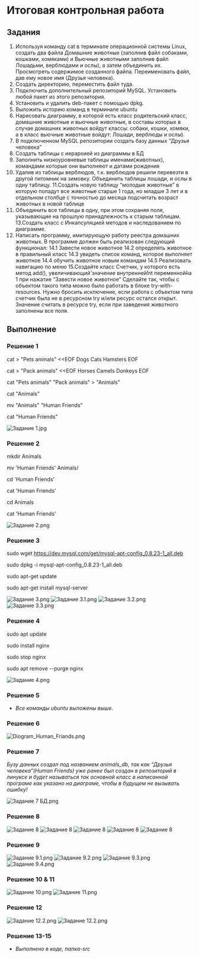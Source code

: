 # Итоговая контрольная работа

## Задания

1. Используя команду cat в терминале операционной системы Linux, создать
   два файла Домашние животные (заполнив файл собаками, кошками,
   хомяками) и Вьючные животными заполнив файл Лошадьми, верблюдами и
   ослы), а затем объединить их. Просмотреть содержимое созданного файла.
   Переименовать файл, дав ему новое имя (Друзья человека).
2. Создать директорию, переместить файл туда.
3. Подключить дополнительный репозиторий MySQL. Установить любой пакет
   из этого репозитория.
4. Установить и удалить deb-пакет с помощью dpkg.
5. Выложить историю команд в терминале ubuntu
6. Нарисовать диаграмму, в которой есть класс родительский класс, домашние
   животные и вьючные животные, в составы которых в случае домашних
   животных войдут классы: собаки, кошки, хомяки, а в класс вьючные животные
   войдут: Лошади, верблюды и ослы).
7. В подключенном MySQL репозитории создать базу данных “Друзья
   человека”
8. Создать таблицы с иерархией из диаграммы в БД
9. Заполнить низкоуровневые таблицы именами(животных), командами
   которые они выполняют и датами рождения
10. Удалив из таблицы верблюдов, т.к. верблюдов решили перевезти в другой
    питомник на зимовку. Объединить таблицы лошади, и ослы в одну таблицу.
    11.Создать новую таблицу “молодые животные” в которую попадут все
    животные старше 1 года, но младше 3 лет и в отдельном столбце с точностью
    до месяца подсчитать возраст животных в новой таблице
12. Объединить все таблицы в одну, при этом сохраняя поля, указывающие на
    прошлую принадлежность к старым таблицам.
    13.Создать класс с Инкапсуляцией методов и наследованием по диаграмме.
14. Написать программу, имитирующую работу реестра домашних животных.
    В программе должен быть реализован следующий функционал:
    14.1 Завести новое животное
    14.2 определять животное в правильный класс
    14.3 увидеть список команд, которое выполняет животное
    14.4 обучить животное новым командам
    14.5 Реализовать навигацию по меню
    15.Создайте класс Счетчик, у которого есть метод add(), увеличивающий̆
    значение внутренней̆int переменной̆на 1 при нажатие “Завести новое
    животное” Сделайте так, чтобы с объектом такого типа можно было работать в
    блоке try-with-resources. Нужно бросить исключение, если работа с объектом
    типа счетчик была не в ресурсном try и/или ресурс остался открыт. Значение
    считать в ресурсе try, если при заведения животного заполнены все поля.

## Выполнение

### Решение 1

cat > "Pets animals" <<EOF
Dogs
Cats
Hamsters
EOF

cat > "Pack animals" <<EOF
Horses
Camels
Donkeys
EOF

cat "Pets animals" "Pack animals" > "Animals"

cat "Animals"

mv "Animals" "Human Friends"

cat "Human Friends"

![Задание 1.jpg](Imges/Задание%201.png)

### Решение 2

mkdir Animals

mv 'Human Friends' Animals/

cd 'Human Friends'

cat 'Human Friends'

cd Animals

cat 'Human Friends'

![Задание 2.png](Imges/Задание%202.png)

### Решение 3

sudo wget https://dev.mysql.com/get/mysql-apt-config_0.8.23-1_all.deb

sudo dpkg -i mysql-apt-config_0.8.23-1_all.deb

sudo apt-get update

sudo apt-get install mysql-server

![Задание 3.png](Imges/Задание%203.png)
![Задание 3.1.png](Imges/Задание%203.1.png)
![Задание 3.2.png](Imges/Задание%203.2.png)
![Задание 3.3.png](Imges/Задание%203.3.png)

### Решение 4

sudo apt update

sudo install nginx

sudo stop nginx

sudo apt remove --purge nginx

![Задание 4.png](Imges/Задание%204.png)

### Решение 5

* *Все команды ubuntu выложены выше*.

### Решение 6

![Diogram_Human_Friands.png](Imges%2FDiogram_Human_Friands.png)

### Решение 7

*Бузу данных создал под названием animals_db, так как “Друзья человека”(Human Friends) уже ранее был создан в репозиторий в линуксе и будет называться так основной класс в написанной програме как указано на диаграме, чтобы в будущем не вызывать ошибку!*

![Задание 7 БД.png](Imges/Задание%207%20БД.png)

### Решение 8

![Задание 8](Imges/Задание%208.1%20бд.png)
![Задание 8](Imges/Задание%208.2%20бд.png)
![Задание 8](Imges/Задание%208.3%20бд.png)
![Задание 8](Imges/Задание%208.4%20бд.png)
![Задание 8](Imges/Задание%208.5%20бд.png)

### Решение 9

![Задание 9.1.png](Imges/Задание%209.1.png)
![Задание 9.2.png](Imges/Задание%209.2.png)
![Задание 9.3.png](Imges/Задание%209.3.png)
![Задание 9.4.png](Imges/Задание%209.4.png)

### Решение 10 & 11

![Задание 10.png](Imges/Задание%2010.png)
![Задание 11.png](Imges/Задание%2011.png)

### Решение 12

![Задание 12.2.png](Imges/Задание%2012.1.png)
![Задание 12.2.png](Imges/Задание%2012.2.png)

### Решение 13-15 

* *Выполнено в коде, папка-src*
